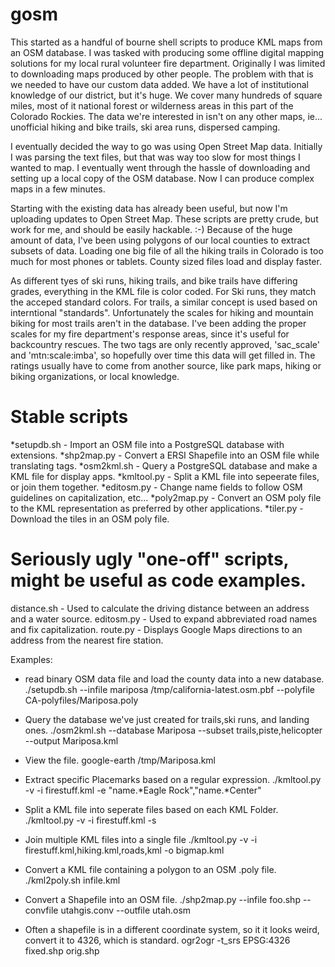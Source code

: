 # gosm

This started as a handful of bourne shell scripts to produce KML maps
from an OSM  database. I was tasked with producing some offline
digital mapping solutions for my local rural volunteer fire
department. Originally I was limited to downloading maps produced by
other people. The problem with that is we needed to have our custom
data added. We have a lot of institutional knowledge of our district,
but it's huge. We cover many hundreds of square miles, most of it
national forest or wilderness areas in this part of the Colorado
Rockies. The data we're interested in isn't on any other maps, ie...
unofficial hiking and bike trails, ski area runs, dispersed camping.

I eventually decided the way to go was using Open Street Map
data. Initially I was parsing the text files, but that was way too slow
for most things I wanted to map. I eventually went through the hassle
of downloading and setting up a local copy of the OSM database. Now I
can produce complex maps in a few minutes.

Starting with the existing data has already been useful, but now I'm
uploading updates to Open Street Map. These scripts are pretty crude,
but work for me, and should be easily hackable. :-) Because of the
huge amount of data, I've been using polygons of 
our local counties to extract subsets of data. Loading one big file of
all the hiking trails in Colorado is too much for most phones or
tablets. County sized files load and display faster.

As different tyes of ski runs, hiking trails, and bike trails have
differing grades, everything in the KML file is color coded. For Ski
runs, they match the acceped standard colors. For trails, a similar
concept is used based on interntional "standards". Unfortunately the
scales for hiking and mountain biking for most trails aren't in the
database. I've been adding the proper scales for my fire department's
response areas, since it's useful for backcountry rescues. The two
tags are only recently approved, 'sac_scale' and 'mtn:scale:imba', so
hopefully over time this data will get filled in. The ratings usually
have to come from another source, like park maps, hiking or biking
organizations, or local knowledge.

# Stable scripts
*setupdb.sh  - Import an OSM file into a PostgreSQL database with extensions.
*shp2map.py  - Convert a ERSI Shapefile into an OSM file while translating tags.
*osm2kml.sh  - Query a PostgreSQL database and make a KML file for display apps.
*kmltool.py  - Split a KML file into sepeerate files, or join them together.
*editosm.py  - Change name fields to follow OSM guidelines on capitalization, etc...
*poly2map.py - Convert an OSM poly file to the KML representation as preferred
	         by other applications.
*tiler.py    - Download the tiles in an OSM poly file.

# Seriously ugly "one-off" scripts, might be useful as code examples.
distance.sh - Used to calculate the driving distance between an address and a water source.
editosm.py - Used to expand abbreviated road names and fix capitalization.
route.py - Displays Google Maps directions to an address from the nearest fire station.

Examples:
* read binary OSM data file and load the county data into a new database.
./setupdb.sh --infile mariposa /tmp/california-latest.osm.pbf --polyfile CA-polyfiles/Mariposa.poly 

* Query the database we've just created for trails,ski runs, and
landing ones.
./osm2kml.sh --database Mariposa --subset trails,piste,helicopter --output Mariposa.kml

* View the file.
google-earth /tmp/Mariposa.kml

* Extract specific Placemarks based on a regular expression.
./kmltool.py -v -i firestuff.kml -e "name.*Eagle Rock","name.*Center"

* Split a KML file into seperate files based on each KML Folder.
./kmltool.py -v -i firestuff.kml -s

* Join multiple KML files into a single file
./kmltool.py -v -i firestuff.kml,hiking.kml,roads,kml -o bigmap.kml

* Convert a KML file containing a polygon to an OSM .poly file.
./kml2poly.sh infile.kml

* Convert a Shapefile into an OSM file.
./shp2map.py --infile foo.shp --convfile utahgis.conv --outfile utah.osm

*  Often a shapefile is in a different coordinate system, so it it
   looks weird, convert it to 4326, which is standard.
ogr2ogr -t_srs EPSG:4326 fixed.shp orig.shp

